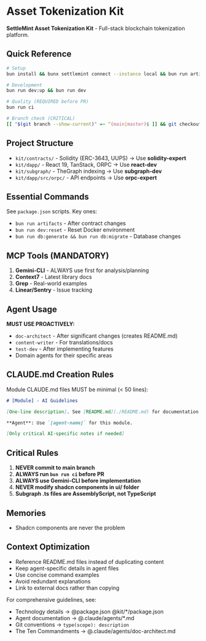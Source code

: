 # Asset Tokenization Kit

**SettleMint Asset Tokenization Kit** - Full-stack blockchain tokenization
platform.

## Quick Reference

```bash
# Setup
bun install && bunx settlemint connect --instance local && bun run artifacts

# Development
bun run dev:up && bun run dev

# Quality (REQUIRED before PR)
bun run ci

# Branch check (CRITICAL)
[[ "$(git branch --show-current)" =~ ^(main|master)$ ]] && git checkout -b feature/name
```

## Project Structure

- `kit/contracts/` - Solidity (ERC-3643, UUPS) → Use **solidity-expert**
- `kit/dapp/` - React 19, TanStack, ORPC → Use **react-dev**
- `kit/subgraph/` - TheGraph indexing → Use **subgraph-dev**
- `kit/dapp/src/orpc/` - API endpoints → Use **orpc-expert**

## Essential Commands

See `package.json` scripts. Key ones:

- `bun run artifacts` - After contract changes
- `bun run dev:reset` - Reset Docker environment
- `bun run db:generate && bun run db:migrate` - Database changes

## MCP Tools (MANDATORY)

1. **Gemini-CLI** - ALWAYS use first for analysis/planning
2. **Context7** - Latest library docs
3. **Grep** - Real-world examples
4. **Linear/Sentry** - Issue tracking

## Agent Usage

**MUST USE PROACTIVELY:**

- `doc-architect` - After significant changes (creates README.md)
- `content-writer` - For translations/docs
- `test-dev` - After implementing features
- Domain agents for their specific areas

## CLAUDE.md Creation Rules

Module CLAUDE.md files MUST be minimal (< 50 lines):

```markdown
# [Module] - AI Guidelines

[One-line description]. See [README.md](./README.md) for documentation.

**Agent**: Use `[agent-name]` for this module.

[Only critical AI-specific notes if needed]
```

## Critical Rules

1. **NEVER commit to main branch**
2. **ALWAYS run `bun run ci` before PR**
3. **ALWAYS use Gemini-CLI before implementation**
4. **NEVER modify shadcn components in ui/ folder**
5. **Subgraph .ts files are AssemblyScript, not TypeScript**

## Memories

- Shadcn components are never the problem

## Context Optimization

- Reference README.md files instead of duplicating content
- Keep agent-specific details in agent files
- Use concise command examples
- Avoid redundant explanations
- Link to external docs rather than copying

For comprehensive guidelines, see:

- Technology details → @package.json @kit/\*/package.json
- Agent documentation → @.claude/agents/\*.md
- Git conventions → `type(scope): description`
- The Ten Commandments → @.claude/agents/doc-architect.md
